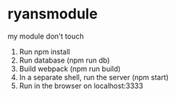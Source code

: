 # ryansmodule
my module don't touch

1) Run npm install
2) Run database (npm run db)
3) Build webpack (npm run build)
4) In a separate shell, run the server (npm start)
5) Run in the browser on localhost:3333